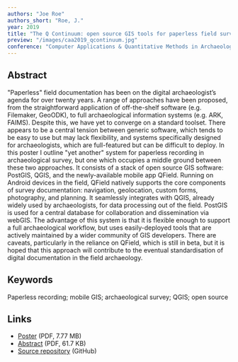 ```yaml
---
authors: "Joe Roe"
authors_short: "Roe, J."
year: 2019
title: "The Q Continuum: open source GIS tools for paperless field survey"
preview: "/images/caa2019_qcontinuum.jpg"
conference: "Computer Applications & Quantitative Methods in Archaeology (CAA), Kraków"
---
```


## Abstract

"Paperless" field documentation has been on the digital archaeologist’s agenda for over twenty years. A range of approaches have been proposed, from the straightforward application of off-the-shelf software (e.g. Filemaker, GeoODK), to full archaeological information systems (e.g. ARK, FAIMS). Despite this, we have yet to converge on a standard toolset. There appears to be a central tension between generic software, which tends to be easy to use but may lack flexibility, and systems specifically designed for archaeologists, which are full-featured but can be difficult to deploy. In this poster I outline "yet another" system for paperless recording in archaeological survey, but one which occupies a middle ground between these two approaches. It consists of a stack of open source GIS software: PostGIS, QGIS, and the newly-available mobile app QField. Running on Android devices in the field, QField natively supports the core components of survey documentation: navigation, geolocation, custom forms, photography, and planning. It seamlessly integrates with QGIS, already widely used by archaeologists, for data processing out of the field. PostGIS is used for a central database for collaboration and dissemination via webGIS. The advantage of this system is that it is flexible enough to support a full archaeological workflow, but uses easily-deployed tools that are actively maintained by a wider community of GIS developers. There are caveats, particularly in the reliance on QField, which is still in beta, but it is hoped that this approach will contribute to the eventual standardisation of digital documentation in the field archaeology.

## Keywords

Paperless recording; mobile GIS; archaeological survey; QGIS; open source

## Links

* [Poster](/pdf/caa2019_qcontinuum.pdf) (PDF, 7.77 MB)
* [Abstract](/pdf/caa2019_qcontinuum_abstract.pdf) (PDF, 61.7 KB)
* [Source repository](https://github.com/joeroe/caa2019_qcontinuum) (GitHub)

